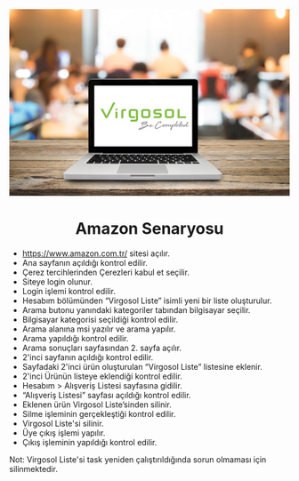 <div align="center">
<img src="Virgosol.jpg" width="auto"> 
</div>




# <h1 align="center">  Amazon Senaryosu 

* https://www.amazon.com.tr/ sitesi açılır. 
* Ana sayfanın açıldığı kontrol edilir. 
* Çerez tercihlerinden Çerezleri kabul et seçilir.
* Siteye login olunur. 
* Login işlemi kontrol edilir. 
* Hesabım bölümünden “Virgosol Liste” isimli yeni bir liste oluşturulur.
* Arama butonu yanındaki kategoriler tabından bilgisayar seçilir. 
* Bilgisayar kategorisi seçildiği kontrol edilir. 
* Arama alanına msi yazılır ve arama yapılır. 
* Arama yapıldığı kontrol edilir. 
* Arama sonuçları sayfasından 2. sayfa açılır. 
* 2'inci sayfanın açıldığı kontrol edilir.
* Sayfadaki 2'inci ürün oluşturulan “Virgosol Liste” listesine eklenir. 
* 2'inci Ürünün listeye eklendiği kontrol edilir. 
* Hesabım > Alışveriş Listesi sayfasına gidilir. 
* “Alışveriş Listesi” sayfası açıldığı kontrol edilir. 
* Eklenen ürün Virgosol Liste’sinden silinir. 
* Silme işleminin gerçekleştiği kontrol edilir.
* Virgosol Liste'si silinir.
* Üye çıkış işlemi yapılır. 
* Çıkış işleminin yapıldığı kontrol edilir. 

Not: Virgosol Liste'si task yeniden çalıştırıldığında sorun olmaması için silinmektedir.
